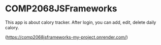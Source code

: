 # COMP2068JSFrameworks
 
 This app is about calory tracker. After login, you can add, edit, delete daily calory.

(https://comp2068jsframeworks-my-project.onrender.com/)